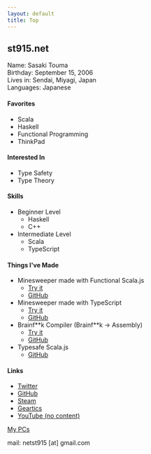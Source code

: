 ```yaml
---
layout: default
title: Top
---
```


## st915.net

Name: Sasaki Touma<br>
Birthday: September 15, 2006<br>
Lives in: Sendai, Miyagi, Japan<br>
Languages: Japanese
#### Favorites
- Scala
- Haskell
- Functional Programming
- ThinkPad

#### Interested In
- Type Safety
- Type Theory

#### Skills
- Beginner Level
  - Haskell
  - C++
- Intermediate Level
  - Scala
  - TypeScript

#### Things I've Made
- Minesweeper made with Functional Scala.js
  - [Try it](https://stouma915.github.io/minesweeper-scala/)
  - [GitHub](https://github.com/stouma915/minesweeper-scala/)
- Minesweeper made with TypeScript
  - [Try it](https://stouma915.github.io/minesweeper/)
  - [GitHub](https://github.com/stouma915/minesweeper/)
- Brainf\*\*k Compiler (Brainf\*\*k → Assembly)
  - [Try it](https://github.com/stouma915/bf-compiler/releases/latest)
  - [GitHub](https://github.com/stouma915/bf-compiler/)
- Typesafe Scala.js
  - [GitHub](https://github.com/stouma915/typesafe-scalajs)

#### Links
* [Twitter](https://twitter.com/net_stouma915)
* [GitHub](https://github.com/stouma915)
* [Steam](https://steamcommunity.com/profiles/76561199242758778)
* [Geartics](https://www.geartics.com/net_stouma915)
* [YouTube (no content)](https://www.youtube.com/channel/UCJmPPeZmL-OC03-zSb2Dcwg)

[My PCs](/pcs/)<br>

mail: netst915 \[at] gmail.com
